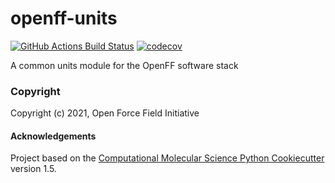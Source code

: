 openff-units
==============================
[//]: # (Badges)
[![GitHub Actions Build Status](https://github.com/REPLACE_WITH_OWNER_ACCOUNT/openff/workflows/CI/badge.svg)](https://github.com/REPLACE_WITH_OWNER_ACCOUNT/openff/actions?query=workflow%3ACI)
[![codecov](https://codecov.io/gh/REPLACE_WITH_OWNER_ACCOUNT/openff-units/branch/master/graph/badge.svg)](https://codecov.io/gh/REPLACE_WITH_OWNER_ACCOUNT/openff-units/branch/master)


A common units module for the OpenFF software stack

### Copyright

Copyright (c) 2021, Open Force Field Initiative


#### Acknowledgements
 
Project based on the 
[Computational Molecular Science Python Cookiecutter](https://github.com/molssi/cookiecutter-cms) version 1.5.
